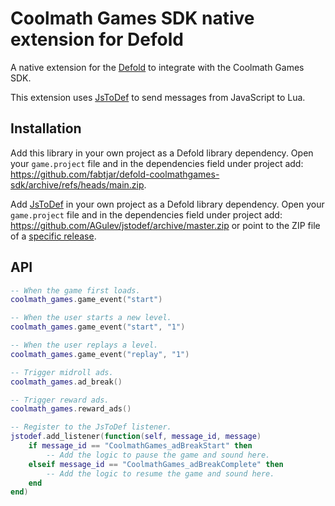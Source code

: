 # Coolmath Games SDK native extension for Defold

A native extension for the [Defold](https://defold.com) to integrate with the Coolmath Games SDK.

This extension uses [JsToDef](https://github.com/AGulev/jstodef) to send messages from JavaScript to Lua.

## Installation

Add this library in your own project as a Defold library dependency. Open your `game.project` file and in the dependencies field under project add:
https://github.com/fabtjar/defold-coolmathgames-sdk/archive/refs/heads/main.zip.

Add [JsToDef](https://github.com/AGulev/jstodef) in your own project as a Defold library dependency. Open your `game.project` file and in the dependencies field under project add: https://github.com/AGulev/jstodef/archive/master.zip
or point to the ZIP file of a [specific release](https://github.com/AGulev/jstodef/releases).

## API

```lua
-- When the game first loads.
coolmath_games.game_event("start")

-- When the user starts a new level.
coolmath_games.game_event("start", "1")

-- When the user replays a level.
coolmath_games.game_event("replay", "1")

-- Trigger midroll ads.
coolmath_games.ad_break()

-- Trigger reward ads.
coolmath_games.reward_ads()

-- Register to the JsToDef listener.
jstodef.add_listener(function(self, message_id, message)  
    if message_id == "CoolmathGames_adBreakStart" then
        -- Add the logic to pause the game and sound here.
    elseif message_id == "CoolmathGames_adBreakComplete" then
        -- Add the logic to resume the game and sound here.
    end
end)
```
